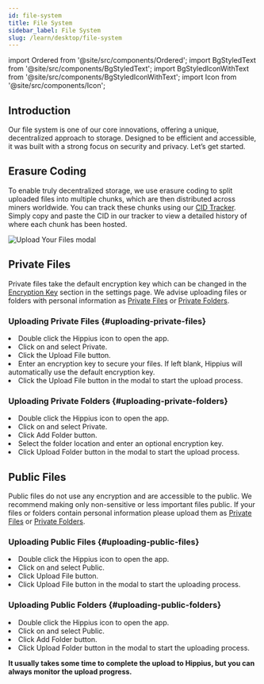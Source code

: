```yaml
---
id: file-system
title: File System
sidebar_label: File System
slug: /learn/desktop/file-system
---
```


import Ordered from '@site/src/components/Ordered';
import BgStyledText from '@site/src/components/BgStyledText';
import BgStyledIconWithText from '@site/src/components/BgStyledIconWithText';
import Icon from '@site/src/components/Icon';

## Introduction

Our file system is one of our core innovations, offering a unique, decentralized approach to storage. Designed to be efficient and accessible, it was built with a strong focus on security and privacy. Let’s get started.

## Erasure Coding

To enable truly decentralized storage, we use erasure coding to split uploaded files into multiple chunks, which are then distributed across miners worldwide. You can track these chunks using our [CID Tracker](https://hipstats.com/cid-tracker/bafybeihfmsk2jmld2mtppgkiujllylgj7ixkfhl6hlkqmkisls6njs2toe). Simply copy and paste the CID in our tracker to view a detailed history of where each chunk has been hosted.

![Upload Your Files modal](/img/desktop/file-system-erasure.png)

## Private Files

Private files take the default encryption key which can be changed in the [Encryption Key](/learn/desktop/settings#encryption-key) section in the settings page. We advise uploading files or folders with personal information as [Private Files](#private-files) or [Private Folders](#uploading-private-folders).

### Uploading Private Files {#uploading-private-files}

<Ordered>
  <li>Double click the Hippius <Icon /> icon to open the app.</li>
  <li>Click on <BgStyledIconWithText text="Files" icon="DocumentText" /> and select <BgStyledText>Private</BgStyledText>.</li>
  <li>Click the <BgStyledText>Upload File</BgStyledText> button.</li>
  <li>Enter an encryption key to secure your files. If left blank, Hippius will automatically use the default encryption key.</li>
  <li>Click the <BgStyledText>Upload File</BgStyledText> button in the modal to start the upload process.</li>
</Ordered>

### Uploading Private Folders {#uploading-private-folders}

<Ordered>
  <li>Double click the Hippius <Icon /> icon to open the app.</li>
  <li>Click on <BgStyledIconWithText text="Files" icon="DocumentText" /> and select <BgStyledText>Private</BgStyledText>.</li>
  <li>Click <BgStyledText>Add Folder</BgStyledText> button.</li>
  <li>Select the folder location and enter an optional encryption key.</li>
  <li>Click <BgStyledText>Upload Folder</BgStyledText> button in the modal to start the upload process.</li>
</Ordered>

## Public Files

Public files do not use any encryption and are accessible to the public. We recommend making only non-sensitive or less important files public. If your files or folders contain personal information please upload them as [Private Files](#private-files) or [Private Folders](#uploading-private-folders).

### Uploading Public Files {#uploading-public-files}

<Ordered>
  <li>Double click the Hippius <Icon /> icon to open the app.</li>
  <li>Click on <BgStyledIconWithText text="Files" icon="DocumentText" /> and select <BgStyledText>Public</BgStyledText>.</li>
  <li>Click <BgStyledText>Upload File</BgStyledText> button.</li>
  <li>Click <BgStyledText>Upload File</BgStyledText> button in the modal to start the uploading process.</li>
</Ordered>

### Uploading Public Folders {#uploading-public-folders}

<Ordered>
  <li>Double click the Hippius <Icon /> icon to open the app.</li>
  <li>Click on <BgStyledIconWithText text="Files" icon="DocumentText" /> and select <BgStyledText>Public</BgStyledText>.</li>
  <li>Click <BgStyledText>Add Folder</BgStyledText> button.</li>
  <li>Click <BgStyledText>Upload Folder</BgStyledText> button in the modal to start the uploading process.</li>
</Ordered>

**It usually takes some time to complete the upload to Hippius, but you can always monitor the upload progress.**

